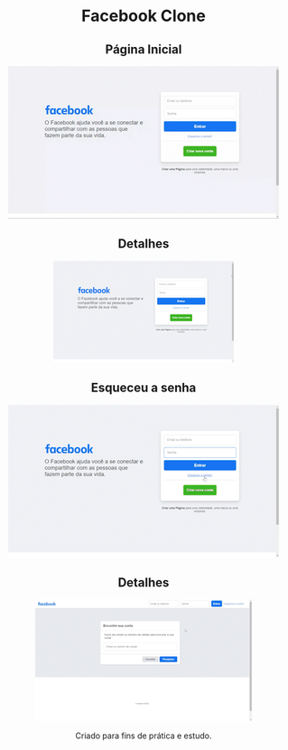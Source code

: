 <h1 align="center">
<br>
 Facebook Clone
 <br>
</h1>
<div align="center">

## Página Inicial

![Gif Animado](https://github.com/brendols1/Facebook/blob/main/assets/img/TelaInicial.gif)

## Detalhes

![Gif Animado](https://github.com/brendols1/Facebook/blob/main/assets/img/DetalhesInicial.gif)

## Esqueceu a senha

![Gif Animado](https://github.com/brendols1/Facebook/blob/main/assets/img/TelaEsqueceuSenha.gif)

## Detalhes

![Gif Animado](https://github.com/brendols1/Facebook/blob/main/assets/img/DetalhesTela2.gif)

</div>
<p align="center">Criado para fins de prática e estudo.<br>
